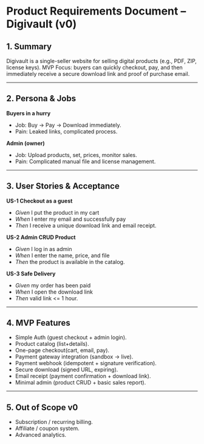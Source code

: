 # Product Requirements Document – Digivault (v0)

## 1. Summary

Digivault is a single-seller website for selling digital products (e.g., PDF, ZIP, license keys).
MVP Focus: buyers can quickly checkout, pay, and then immediately receive a secure download link and proof of purchase email.

---

## 2. Persona & Jobs

**Buyers in a hurry**
 - Job: Buy -> Pay -> Download immediately.
 - Pain: Leaked  links, complicated process.
 
**Admin (owner)**
 - Job: Upload products, set, prices, monitor sales.
 - Pain: Complicated manual file and license management.

 ---

## 3. User Stories & Acceptance

**US-1 Checkout as a guest**
- *Given* I put the product in my cart
- *When* I enter my email and successfully pay
- *Then* I receive a unique download link and email receipt.

**US-2 Admin CRUD Product**
- *Given* I log in as admin
- *When* I enter the name, price, and file
- *Then* the product is available in the catalog.

**US-3 Safe Delivery**
- *Given* my order has been paid
- *When* I open the download link
- *Then* valid link <= 1 hour.

---

## 4. MVP Features

- Simple Auth (guest checkout + admin login).
- Product catalog (list+details).
- One-page checkout(cart, email, pay).
- Payment gateway integration (sandbox -> live).
- Payment webhook (idempotent + signature verification).
- Secure download (signed URL, expiring).
- Email receipt (payment confirmation + download link).
- Minimal admin (product CRUD + basic sales report).

---

## 5. Out of Scope v0

- Subscription / recurring billing.
- Affiliate / coupon system.
- Advanced analytics.